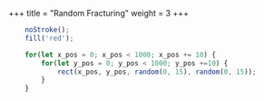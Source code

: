 +++
title = "Random Fracturing"
weight = 3
+++

<!-- Load the Library -->
<script type = "text/javascript" src = "../../scripts/libs/p5js/p5.min.js"></script>
<script type = "text/javascript" src = "../../scripts/libs/p5js/p5.svg.js"></script>

<!-- Load the Sketch -->
<script>

/*
 * Title:   Processing Sketch No. #
 * Author:  hamzberg
 * Version: 0.0
 * Date:    11 December 2024
 *
 * Description:
 *   -
 */

function setup() {
    let c = createCanvas(600, 300, SVG);
    c.parent('processing-canvas');

    noStroke();
    fill('red');

    for(let x_pos = 0; x_pos < 1000; x_pos += 10) {

        for(let y_pos = 0; y_pos < 1000; y_pos +=10) {

            rect(x_pos, y_pos, random(0, 15), random(0, 15));

        }

    }

}


function draw() {


    exportSVG();

}

function exportSVG() {

    if (keyCode === LEFT_ARROW) {
        save("mySVG.svg");
        print("SVG Downloaded");
        noLoop();
    }

}

</script>

<!-- Insert the Sketch -->
<div id="processing-canvas"></div>

```JavaScript
    noStroke();
    fill('red');

    for(let x_pos = 0; x_pos < 1000; x_pos += 10) {
        for(let y_pos = 0; y_pos < 1000; y_pos +=10) {
            rect(x_pos, y_pos, random(0, 15), random(0, 15));
        }
    }
```
